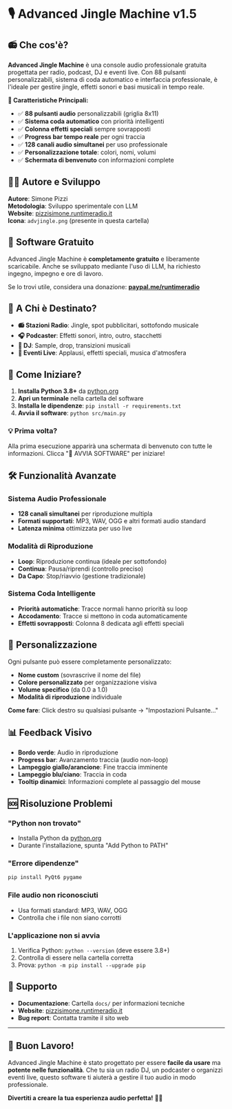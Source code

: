 # 🎙️ Advanced Jingle Machine v1.5

## 📻 Che cos'è?

**Advanced Jingle Machine** è una console audio professionale gratuita progettata per radio, podcast, DJ e eventi live. Con 88 pulsanti personalizzabili, sistema di coda automatico e interfaccia professionale, è l'ideale per gestire jingle, effetti sonori e basi musicali in tempo reale.

**🎯 Caratteristiche Principali:**
- ✅ **88 pulsanti audio** personalizzabili (griglia 8x11)
- ✅ **Sistema coda automatico** con priorità intelligenti
- ✅ **Colonna effetti speciali** sempre sovrapposti
- ✅ **Progress bar tempo reale** per ogni traccia
- ✅ **128 canali audio simultanei** per uso professionale
- ✅ **Personalizzazione totale**: colori, nomi, volumi
- ✅ **Schermata di benvenuto** con informazioni complete

## 👨‍💻 Autore e Sviluppo

**Autore**: Simone Pizzi  
**Metodologia**: Sviluppo sperimentale con LLM  
**Website**: [pizzisimone.runtimeradio.it](https://pizzisimone.runtimeradio.it)  
**Icona**: `advjingle.png` (presente in questa cartella)

## 💝 Software Gratuito

Advanced Jingle Machine è **completamente gratuito** e liberamente scaricabile. Anche se sviluppato mediante l'uso di LLM, ha richiesto ingegno, impegno e ore di lavoro.

Se lo trovi utile, considera una donazione: **[paypal.me/runtimeradio](https://paypal.me/runtimeradio)**

## 🎯 A Chi è Destinato?

- **📻 Stazioni Radio**: Jingle, spot pubblicitari, sottofondo musicale
- **🎧 Podcaster**: Effetti sonori, intro, outro, stacchetti
- **🎵 DJ**: Sample, drop, transizioni musicali
- **🎪 Eventi Live**: Applausi, effetti speciali, musica d'atmosfera

## 🚀 Come Iniziare?

1. **Installa Python 3.8+** da [python.org](https://www.python.org/downloads/)
2. **Apri un terminale** nella cartella del software
3. **Installa le dipendenze**: `pip install -r requirements.txt`
4. **Avvia il software**: `python src/main.py`

### 💡 Prima volta?
Alla prima esecuzione apparirà una schermata di benvenuto con tutte le informazioni. Clicca "🚀 AVVIA SOFTWARE" per iniziare!

## 🛠️ Funzionalità Avanzate

### Sistema Audio Professionale
- **128 canali simultanei** per riproduzione multipla
- **Formati supportati**: MP3, WAV, OGG e altri formati audio standard
- **Latenza minima** ottimizzata per uso live

### Modalità di Riproduzione
- **Loop**: Riproduzione continua (ideale per sottofondo)
- **Continua**: Pausa/riprendi (controllo preciso)
- **Da Capo**: Stop/riavvio (gestione tradizionale)

### Sistema Coda Intelligente
- **Priorità automatiche**: Tracce normali hanno priorità su loop
- **Accodamento**: Tracce si mettono in coda automaticamente
- **Effetti sovrapposti**: Colonna 8 dedicata agli effetti speciali

## 🎨 Personalizzazione

Ogni pulsante può essere completamente personalizzato:
- **Nome custom** (sovrascrive il nome del file)
- **Colore personalizzato** per organizzazione visiva
- **Volume specifico** (da 0.0 a 1.0)
- **Modalità di riproduzione** individuale

**Come fare**: Click destro su qualsiasi pulsante → "Impostazioni Pulsante..."

## 📊 Feedback Visivo

- **Bordo verde**: Audio in riproduzione
- **Progress bar**: Avanzamento traccia (audio non-loop)
- **Lampeggio giallo/arancione**: Fine traccia imminente
- **Lampeggio blu/ciano**: Traccia in coda
- **Tooltip dinamici**: Informazioni complete al passaggio del mouse

## 🆘 Risoluzione Problemi

### "Python non trovato"
- Installa Python da [python.org](https://www.python.org/downloads/)
- Durante l'installazione, spunta "Add Python to PATH"

### "Errore dipendenze"
```bash
pip install PyQt6 pygame
```

### File audio non riconosciuti
- Usa formati standard: MP3, WAV, OGG
- Controlla che i file non siano corrotti

### L'applicazione non si avvia
1. Verifica Python: `python --version` (deve essere 3.8+)
2. Controlla di essere nella cartella corretta
3. Prova: `python -m pip install --upgrade pip`

## 📧 Supporto

- **Documentazione**: Cartella `docs/` per informazioni tecniche
- **Website**: [pizzisimone.runtimeradio.it](https://pizzisimone.runtimeradio.it)
- **Bug report**: Contatta tramite il sito web

---

## 🎉 Buon Lavoro!

Advanced Jingle Machine è stato progettato per essere **facile da usare** ma **potente nelle funzionalità**. Che tu sia un radio DJ, un podcaster o organizzi eventi live, questo software ti aiuterà a gestire il tuo audio in modo professionale.

**Divertiti a creare la tua esperienza audio perfetta!** 🎵✨ 
